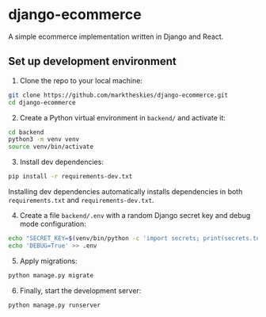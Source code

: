 # django-ecommerce

A simple ecommerce implementation written in Django and React.

## Set up development environment

1. Clone the repo to your local machine:

```bash
git clone https://github.com/marktheskies/django-ecommerce.git
cd django-ecommerce
```

2. Create a Python virtual environment in `backend/` and activate it:

```bash
cd backend
python3 -m venv venv
source venv/bin/activate
```

3. Install dev dependencies:

```bash
pip install -r requirements-dev.txt
```

Installing dev dependencies automatically installs dependencies in both `requirements.txt` and `requirements-dev.txt`.

4. Create a file `backend/.env` with a random Django secret key and debug mode configuration:

```bash
echo "SECRET_KEY=$(venv/bin/python -c 'import secrets; print(secrets.token_urlsafe())')" > .env
echo 'DEBUG=True' >> .env
```

5. Apply migrations:

```bash
python manage.py migrate
```

6. Finally, start the development server:

```bash
python manage.py runserver
```

